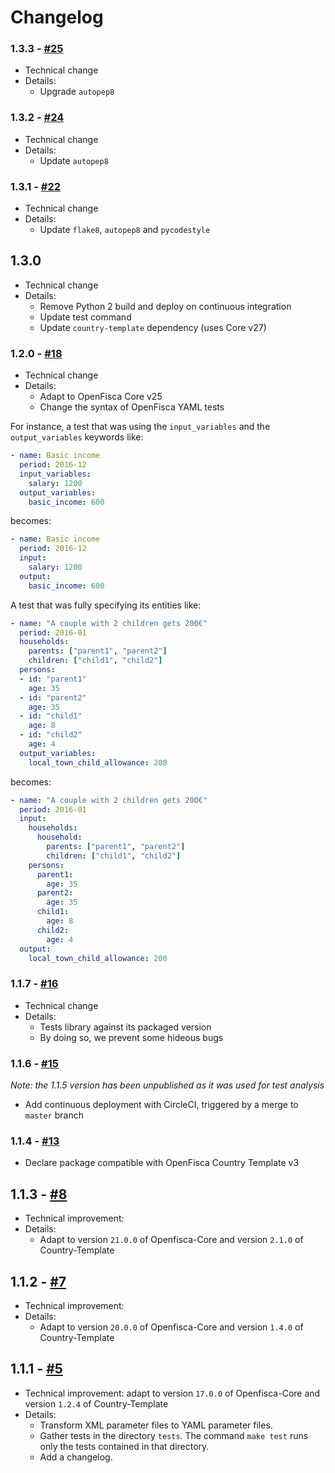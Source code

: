 # Changelog

### 1.3.3 - [#25](https://github.com/openfisca/extension-template/pull/25)

* Technical change
* Details:
  - Upgrade `autopep8`

### 1.3.2 - [#24](https://github.com/openfisca/extension-template/pull/24)

* Technical change
* Details:
  - Update `autopep8`

### 1.3.1 - [#22](https://github.com/openfisca/extension-template/pull/22)

* Technical change
* Details:
  - Update `flake8`, `autopep8` and `pycodestyle`

## 1.3.0

* Technical change
* Details:
  - Remove Python 2 build and deploy on continuous integration
  - Update test command
  - Update `country-template` dependency (uses Core v27)


### 1.2.0 - [#18](https://github.com/openfisca/extension-template/pull/18)

* Technical change
* Details:
  - Adapt to OpenFisca Core v25
  - Change the syntax of OpenFisca YAML tests

For instance, a test that was using the `input_variables` and the `output_variables` keywords like:

```yaml
- name: Basic income
  period: 2016-12
  input_variables:
    salary: 1200
  output_variables:
    basic_income: 600
```

becomes:

```yaml
- name: Basic income
  period: 2016-12
  input:
    salary: 1200
  output:
    basic_income: 600
```

A test that was fully specifying its entities like:

```yaml
- name: "A couple with 2 children gets 200€"
  period: 2016-01
  households:
    parents: ["parent1", "parent2"]
    children: ["child1", "child2"]
  persons:
  - id: "parent1"
    age: 35
  - id: "parent2"
    age: 35
  - id: "child1"
    age: 8
  - id: "child2"
    age: 4
  output_variables:
    local_town_child_allowance: 200
```

becomes:

```yaml
- name: "A couple with 2 children gets 200€"
  period: 2016-01
  input:
    households:
      household:
        parents: ["parent1", "parent2"]
        children: ["child1", "child2"]
    persons:
      parent1:
        age: 35
      parent2:
        age: 35
      child1:
        age: 8
      child2:
        age: 4
  output:
    local_town_child_allowance: 200
```

### 1.1.7 - [#16](https://github.com/openfisca/extension-template/pull/16)

* Technical change
* Details:
  - Tests library against its packaged version
  - By doing so, we prevent some hideous bugs

### 1.1.6 - [#15](https://github.com/openfisca/extension-template/pull/15)

_Note: the 1.1.5 version has been unpublished as it was used for test analysis_

* Add continuous deployment with CircleCI, triggered by a merge to `master` branch

### 1.1.4 - [#13](https://github.com/openfisca/extension-template/pull/13)

* Declare package compatible with OpenFisca Country Template v3

## 1.1.3 - [#8](https://github.com/openfisca/extension-template/pull/8)

* Technical improvement:
* Details:
  - Adapt to version `21.0.0` of Openfisca-Core and version `2.1.0` of Country-Template

## 1.1.2 - [#7](https://github.com/openfisca/extension-template/pull/7)

* Technical improvement:
* Details:
  - Adapt to version `20.0.0` of Openfisca-Core and version `1.4.0` of Country-Template

## 1.1.1 - [#5](https://github.com/openfisca/extension-template/pull/5)

* Technical improvement: adapt to version `17.0.0` of Openfisca-Core and version `1.2.4` of Country-Template
* Details:
  - Transform XML parameter files to YAML parameter files.
  - Gather tests in the directory `tests`. The command `make test` runs only the tests contained in that directory.
  - Add a changelog.
